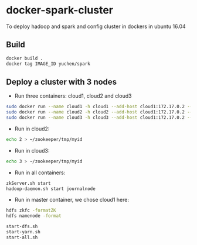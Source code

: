 # docker-spark-cluster
To deploy hadoop and spark and config cluster in dockers in ubuntu 16.04

## Build
```bash
docker build .
docker tag IMAGE_ID yuchen/spark
```

## Deploy a cluster with 3 nodes
- Run three containers: cloud1, cloud2 and cloud3
```bash
sudo docker run --name cloud1 -h cloud1 --add-host cloud1:172.17.0.2 --add-host cloud2:172.17.0.3 --add-host cloud3:172.17.0.4 -it yuchen/spark
sudo docker run --name cloud2 -h cloud2 --add-host cloud1:172.17.0.2 --add-host cloud2:172.17.0.3 --add-host cloud3:172.17.0.4 -it yuchen/spark
sudo docker run --name cloud3 -h cloud3 --add-host cloud1:172.17.0.2 --add-host cloud2:172.17.0.3 --add-host cloud3:172.17.0.4 -it yuchen/spark
```
- Run in cloud2:
```bash
echo 2 > ~/zookeeper/tmp/myid
```
- Run in cloud3:
```bash
echo 3 > ~/zookeeper/tmp/myid
```
- Run in all containers:
```bash
zkServer.sh start
hadoop-daemon.sh start journalnode
```
- Run in master container, we chose cloud1 here: 
```bash
hdfs zkfc -formatZK
hdfs namenode -format

start-dfs.sh
start-yarn.sh
start-all.sh
```
